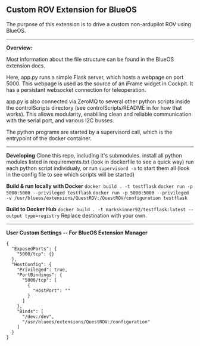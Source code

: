 ## Custom ROV Extension for BlueOS
The purpose of this extension is to drive a custom non-ardupilot ROV using BlueOS.

------------

**Overview:**

Most information about the file structure can be found in the BlueOS extension docs.

Here, app.py runs a simple Flask server, which hosts a webpage on port 5000. This webpage is used as the source of an iFrame widget in Cockpit. It has a persistant websocket connection for teleoperation. 

app.py is also connected via ZeroMQ to several other python scripts inside the controlScripts directory (see controlScripts/README in  for how that works). This allows modularity, enabliling clean and reliable communication with the serial port, and various I2C busses.

The python programs are started by a supervisord call, which is the entrypoint of the docker container.

------------

**Developing**
Clone this repo, including it's submodules.
install all python modules listed in requirements.txt (look in dockerfile to see a quick way)
run each python script individualy, or run `supervisord -n`  to start them all (look in the config file to see which scripts will be started)

**Build & run locally with Docker**
`docker build . -t testflask`
`docker run -p 5000:5000 --privileged testflask`
`docker run -p 5000:5000 --privileged -v /usr/blueos/extensions/QuestROV:/QuestROV/configuration testflask`

**Build to Docker Hub**
`docker build . -t markskinner92/testflask:latest --output type=registry` Replace destination with your own.

------------


**User Custom Settings -- For BlueOS Extension Manager**
```
{
  "ExposedPorts": {
    "5000/tcp": {}
  },
  "HostConfig": {
    "Privileged": true,
    "PortBindings": {
      "5000/tcp": [
        {
          "HostPort": ""
        }
      ]
    },
    "Binds": [
      "/dev:/dev",
      "/usr/blueos/extensions/QuestROV:/configuration"
    ]
  }
}
```
